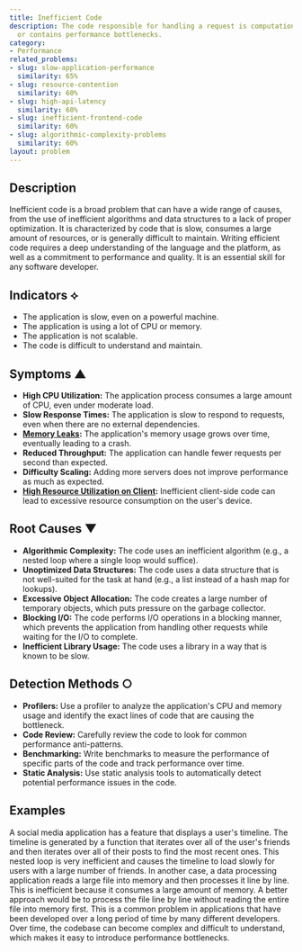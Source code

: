 ```yaml
---
title: Inefficient Code
description: The code responsible for handling a request is computationally expensive
  or contains performance bottlenecks.
category:
- Performance
related_problems:
- slug: slow-application-performance
  similarity: 65%
- slug: resource-contention
  similarity: 60%
- slug: high-api-latency
  similarity: 60%
- slug: inefficient-frontend-code
  similarity: 60%
- slug: algorithmic-complexity-problems
  similarity: 60%
layout: problem
---
```


## Description
Inefficient code is a broad problem that can have a wide range of causes, from the use of inefficient algorithms and data structures to a lack of proper optimization. It is characterized by code that is slow, consumes a large amount of resources, or is generally difficult to maintain. Writing efficient code requires a deep understanding of the language and the platform, as well as a commitment to performance and quality. It is an essential skill for any software developer.

## Indicators ⟡
- The application is slow, even on a powerful machine.
- The application is using a lot of CPU or memory.
- The application is not scalable.
- The code is difficult to understand and maintain.

## Symptoms ▲

- **High CPU Utilization:** The application process consumes a large amount of CPU, even under moderate load.
- **Slow Response Times:** The application is slow to respond to requests, even when there are no external dependencies.
- **[Memory Leaks](memory-leaks.md):** The application's memory usage grows over time, eventually leading to a crash.
- **Reduced Throughput:** The application can handle fewer requests per second than expected.
- **Difficulty Scaling:** Adding more servers does not improve performance as much as expected.
- **[High Resource Utilization on Client](high-resource-utilization-on-client.md):** Inefficient client-side code can lead to excessive resource consumption on the user's device.

## Root Causes ▼

- **Algorithmic Complexity:** The code uses an inefficient algorithm (e.g., a nested loop where a single loop would suffice).
- **Unoptimized Data Structures:** The code uses a data structure that is not well-suited for the task at hand (e.g., a list instead of a hash map for lookups).
- **Excessive Object Allocation:** The code creates a large number of temporary objects, which puts pressure on the garbage collector.
- **Blocking I/O:** The code performs I/O operations in a blocking manner, which prevents the application from handling other requests while waiting for the I/O to complete.
- **Inefficient Library Usage:** The code uses a library in a way that is known to be slow.

## Detection Methods ○

- **Profilers:** Use a profiler to analyze the application's CPU and memory usage and identify the exact lines of code that are causing the bottleneck.
- **Code Review:** Carefully review the code to look for common performance anti-patterns.
- **Benchmarking:** Write benchmarks to measure the performance of specific parts of the code and track performance over time.
- **Static Analysis:** Use static analysis tools to automatically detect potential performance issues in the code.

## Examples
A social media application has a feature that displays a user's timeline. The timeline is generated by a function that iterates over all of the user's friends and then iterates over all of their posts to find the most recent ones. This nested loop is very inefficient and causes the timeline to load slowly for users with a large number of friends. In another case, a data processing application reads a large file into memory and then processes it line by line. This is inefficient because it consumes a large amount of memory. A better approach would be to process the file line by line without reading the entire file into memory first. This is a common problem in applications that have been developed over a long period of time by many different developers. Over time, the codebase can become complex and difficult to understand, which makes it easy to introduce performance bottlenecks.